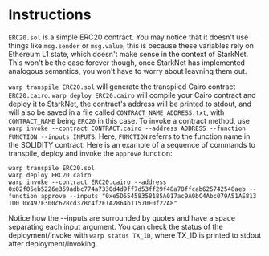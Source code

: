 # Instructions

`ERC20.sol` is a simple ERC20 contract. You may notice that it doesn't use things like `msg.sender` or `msg.value`, this is because these variables rely on Ethereum L1 state, which doesn't make sense in the context of StarkNet. This won't be the case forever though, once StarkNet has implemented analogous semantics, you won't have to worry about leavning them out.

`warp transpile ERC20.sol` will generate the transpiled Cairo contract `ERC20.cairo`. `warp deploy ERC20.cairo` will compile your Cairo contract and deploy it to StarkNet, the contract's address will be printed to stdout, and will also be saved in a file called `CONTRACT_NAME_ADDRESS.txt`, with `CONTRACT_NAME` being `ERC20` in this case. To invoke a contract method, use `warp invoke --contract CONTRACT.cairo --address ADDRESS --function FUNCTION --inputs INPUTS`. Here, `FUNCTION` referrs to the function name in the SOLIDITY contract. Here is an example of a sequence of commands to transpile, deploy and invoke the `approve` function:
```
warp transpile ERC20.sol
warp deploy ERC20.cairo
warp invoke --contract ERC20.cairo --address 0x02f05eb5226e359adbc774a7330d4d9ff7d53ff29f48a78ffcab625742548aeb --function approve --inputs "0xe5D55458358185A017ac9A0bC4Abc079A51AE813 100 0x497F300c628cd37Bc4f2E1A2864b11570E0f22A8"
```
Notice how the --inputs are surrounded by quotes and have a space separating each input argument. You can check the status of the deployment/invoke with `warp status TX_ID`, where TX_ID is printed to stdout after deployment/invoking.